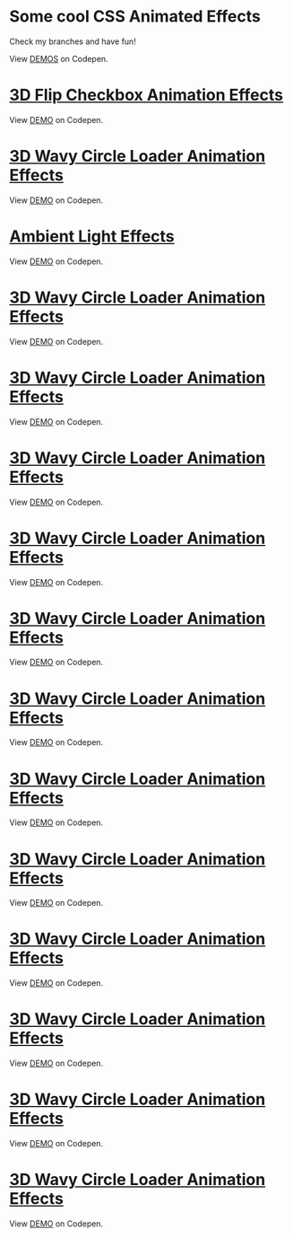 # Some cool CSS Animated Effects

Check my branches and have fun!

View [DEMOS](https://codepen.io/filippoerbisti) on Codepen.


# [3D Flip Checkbox Animation Effects](https://github.com/filippoerbisti/css_effect/tree/3d-flip-checkbox)

View [DEMO](https://codepen.io/filippoerbisti/pen/MWQoJaZ) on Codepen.

# [3D Wavy Circle Loader Animation Effects](https://github.com/filippoerbisti/css_effect/tree/3d-wavy-circle-loader)

View [DEMO](https://codepen.io/filippoerbisti/pen/MWQobzB) on Codepen.

# [Ambient Light Effects](https://github.com/filippoerbisti/css_effect/tree/ambient-light-effect)

View [DEMO](https://codepen.io/filippoerbisti/pen/XWZgKpv) on Codepen.

# [3D Wavy Circle Loader Animation Effects]()

View [DEMO]() on Codepen.

# [3D Wavy Circle Loader Animation Effects]()

View [DEMO]() on Codepen.

# [3D Wavy Circle Loader Animation Effects]()

View [DEMO]() on Codepen.

# [3D Wavy Circle Loader Animation Effects]()

View [DEMO]() on Codepen.

# [3D Wavy Circle Loader Animation Effects]()

View [DEMO]() on Codepen.

# [3D Wavy Circle Loader Animation Effects]()

View [DEMO]() on Codepen.

# [3D Wavy Circle Loader Animation Effects]()

View [DEMO]() on Codepen.

# [3D Wavy Circle Loader Animation Effects]()

View [DEMO]() on Codepen.

# [3D Wavy Circle Loader Animation Effects]()

View [DEMO]() on Codepen.

# [3D Wavy Circle Loader Animation Effects]()

View [DEMO]() on Codepen.

# [3D Wavy Circle Loader Animation Effects]()

View [DEMO]() on Codepen.

# [3D Wavy Circle Loader Animation Effects]()

View [DEMO]() on Codepen.

